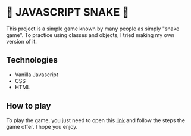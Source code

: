 # 🐍 JAVASCRIPT SNAKE 🐍
This project is a simple game known by many people as simply "snake game". To practice using classes and objects, I tried making my own version of it.
## Technologies
- Vanilla Javascript
- CSS
- HTML
## How to play
To play the game, you just need to open this [link](https://lucasforato.github.io/snake-js/) and follow the steps the game offer. I hope you enjoy.
